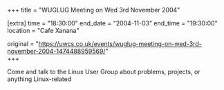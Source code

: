 +++
title = "WUGLUG Meeting on Wed 3rd November 2004"

[extra]
time = "18:30:00"
end_date = "2004-11-03"
end_time = "19:30:00"
location = "Cafe Xanana"

original = "https://uwcs.co.uk/events/wuglug-meeting-on-wed-3rd-november-2004-1474488959569/"    
+++

Come and talk to the Linux User Group about problems, projects, or anything Linux-related

